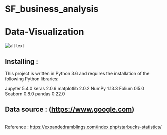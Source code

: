 # SF_business_analysis
# Data-Visualization
![alt text]()




## Installing : 
This project is written in Python 3.6 and requires the installation of the following Python libraries:

Jupyter 5.4.0
keras 2.0.6
matplotlib 2.0.2
NumPy 1.13.3
Folium 0l5.0
Seaborn 0.8.0
pandas 0.22.0


## Data source : (https://www.google.com)
<br>Reference : https://expandedramblings.com/index.php/starbucks-statistics/
  
